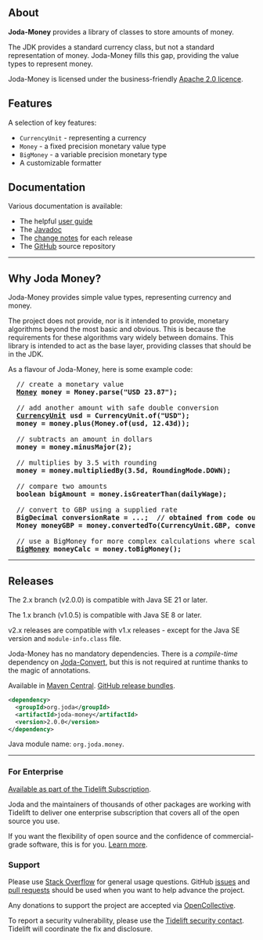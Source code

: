 ## <i></i> About

**Joda-Money** provides a library of classes to store amounts of money.

The JDK provides a standard currency class, but not a standard representation of money.
Joda-Money fills this gap, providing the value types to represent money.

Joda-Money is licensed under the business-friendly [Apache 2.0 licence](licenses.html).


## <i></i> Features

A selection of key features:

* `CurrencyUnit` - representing a currency
* `Money` - a fixed precision monetary value type
* `BigMoney` - a variable precision monetary type
* A customizable formatter


## <i></i> Documentation

Various documentation is available:

* The helpful [user guide](userguide.html)
* The [Javadoc](apidocs/index.html)
* The [change notes](changes-report.html) for each release
* The [GitHub](https://github.com/JodaOrg/joda-money) source repository


---

## <i></i> Why Joda Money?

Joda-Money provides simple value types, representing currency and money.

The project does not provide, nor is it intended to provide, monetary algorithms beyond the most basic and obvious.
This is because the requirements for these algorithms vary widely between domains.
This library is intended to act as the base layer, providing classes that should be in the JDK.

As a flavour of Joda-Money, here is some example code:

<pre>
  // create a monetary value
  <b><a href="apidocs/org.joda.money/org/joda/money/Money.html">Money</a> money = Money.parse("USD 23.87");</b>
  
  // add another amount with safe double conversion
  <b><a href="apidocs/org.joda.money/org/joda/money/CurrencyUnit.html">CurrencyUnit</a> usd = CurrencyUnit.of("USD");</b>
  <b>money = money.plus(Money.of(usd, 12.43d));</b>
  
  // subtracts an amount in dollars
  <b>money = money.minusMajor(2);</b>
  
  // multiplies by 3.5 with rounding
  <b>money = money.multipliedBy(3.5d, RoundingMode.DOWN);</b>
  
  // compare two amounts
  <b>boolean bigAmount = money.isGreaterThan(dailyWage);</b>
  
  // convert to GBP using a supplied rate
  <b>BigDecimal conversionRate = ...;  // obtained from code outside Joda-Money</b>
  <b>Money moneyGBP = money.convertedTo(CurrencyUnit.GBP, conversionRate, RoundingMode.HALF_UP);</b>
  
  // use a BigMoney for more complex calculations where scale matters
  <b><a href="apidocs/org.joda.money/org/joda/money/BigMoney.html">BigMoney</a> moneyCalc = money.toBigMoney();</b>
</pre>


---

## <i></i> Releases

The 2.x branch (v2.0.0) is compatible with Java SE 21 or later.

The 1.x branch (v1.0.5) is compatible with Java SE 8 or later.

v2.x releases are compatible with v1.x releases - except for the Java SE version and `module-info.class` file.

Joda-Money has no mandatory dependencies.
There is a *compile-time* dependency on [Joda-Convert](https://www.joda.org/joda-convert/),
but this is not required at runtime thanks to the magic of annotations.

Available in [Maven Central](https://search.maven.org/search?q=g:org.joda%20AND%20a:joda-money&core=gav).
[GitHub release bundles](https://github.com/JodaOrg/joda-money/releases).

```xml
<dependency>
  <groupId>org.joda</groupId>
  <artifactId>joda-money</artifactId>
  <version>2.0.0</version>
</dependency>
```

Java module name: `org.joda.money`.

---

### For Enterprise

[Available as part of the Tidelift Subscription](https://tidelift.com/subscription/pkg/maven-org-joda-joda-money?utm_source=maven-org-joda-joda-money&utm_medium=referral&utm_campaign=enterprise).

Joda and the maintainers of thousands of other packages are working with Tidelift to deliver one
enterprise subscription that covers all of the open source you use.

If you want the flexibility of open source and the confidence of commercial-grade software, this is for you.
[Learn more](https://tidelift.com/subscription/pkg/maven-org-joda-joda-money?utm_source=maven-org-joda-joda-money&utm_medium=referral&utm_campaign=enterprise).


### Support

Please use [Stack Overflow](https://stackoverflow.com/questions/tagged/joda-money) for general usage questions.
GitHub [issues](https://github.com/JodaOrg/joda-money/issues) and [pull requests](https://github.com/JodaOrg/joda-money/pulls)
should be used when you want to help advance the project.

Any donations to support the project are accepted via [OpenCollective](https://opencollective.com/joda).

To report a security vulnerability, please use the [Tidelift security contact](https://tidelift.com/security).
Tidelift will coordinate the fix and disclosure.
